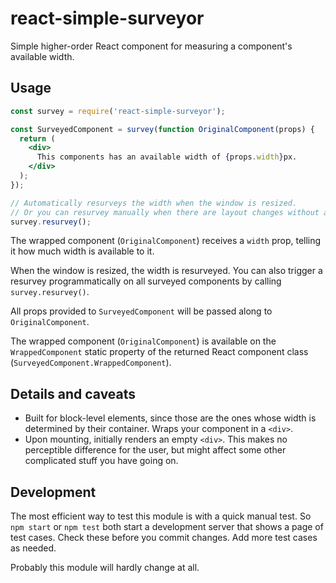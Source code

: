# react-simple-surveyor

Simple higher-order React component for measuring a component's available width.

## Usage

```jsx
const survey = require('react-simple-surveyor');

const SurveyedComponent = survey(function OriginalComponent(props) {
  return (
    <div>
      This components has an available width of {props.width}px.
    </div>
  );
});

// Automatically resurveys the width when the window is resized.
// Or you can resurvey manually when there are layout changes without a resize.
survey.resurvey();
```

The wrapped component (`OriginalComponent`) receives a `width` prop, telling it how much width is available to it.

When the window is resized, the width is resurveyed.
You can also trigger a resurvey programmatically on all surveyed components by calling `survey.resurvey()`.

All props provided to `SurveyedComponent` will be passed along to `OriginalComponent`.

The wrapped component (`OriginalComponent`) is available on the `WrappedComponent` static property of the returned React component class (`SurveyedComponent.WrappedComponent`).

## Details and caveats

- Built for block-level elements, since those are the ones whose width is determined by their container.
  Wraps your component in a `<div>`.
- Upon mounting, initially renders an empty `<div>`.
  This makes no perceptible difference for the user, but might affect some other complicated stuff you have going on.

## Development

The most efficient way to test this module is with a quick manual test.
So `npm start` or `npm test` both start a development server that shows a page of test cases.
Check these before you commit changes.
Add more test cases as needed.

Probably this module will hardly change at all.
